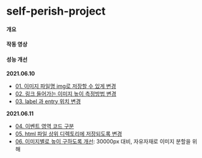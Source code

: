 # self-perish-project

#### 개요



#### 작동 영상




#### 성능 개선

**2021.06.10**
- [01. 이미지 파일명 img로 저장할 수 있게 변경](https://github.com/ynawhocodes/self-perish-project/commit/92e561607eea7833bb82b38d2eea80e43fde880e)
- [02. 링크 들어가는 이미지 높이 측정방법 변경](https://github.com/ynawhocodes/self-perish-project/commit/9b731c910a5ade57b7c6c4a3cb440a971c4b59fc)
- [03. label 과 entry 위치 변경]( https://github.com/ynawhocodes/self-perish-project/commit/f63d572bae7e4311aebce5b098bbc97eab245584)

**2021.06.11**
- [04. 이벤트 영역 코드 구분](https://github.com/ynawhocodes/self-perish-project/commit/743e138af0d9a00f10b2875ee9c3cd6ab427c7c4)
- [05. html 파일 상위 디렉토리에 저장되도록 변경](https://github.com/ynawhocodes/self-perish-project/commit/a66c35b3cf30e6c5d5c924ecbbb2a469ff41d8cb)
- [06. 이미지별로 높이 구하도록 개선](): 30000px 대비, 자유자재로 이미지 분할을 위해

